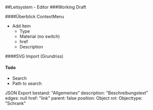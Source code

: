 ##Leitsystem - Editor
###Working Draft

####Überblick
ContextMenu
- Add Item
    - Type
    - Material (no switch)
    - href
    - Description


####SVG Import (Grundriss)


#### Todo
- Search
- Path to search


JSON Export
bestand: "Allgemeines"
description: "Beschreibungstext"
edges: null
href: "link"
parent: false
position: Object
rot: Objecttype: "Schrank"